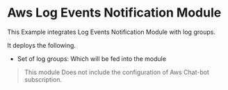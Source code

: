 # Aws Log Events Notification Module 
This Example integrates Log Events Notification Module with log groups. 

It deploys the following.
- Set of log groups: Which will be fed into the module  

> This module Does not include the configuration of Aws Chat-bot subscription. 